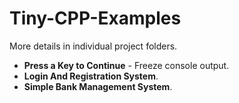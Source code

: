 # Tiny-CPP-Examples    
More details in individual project folders.

- **Press a Key to Continue** - Freeze console output.
- **Login And Registration System**.
- **Simple Bank Management System**.
